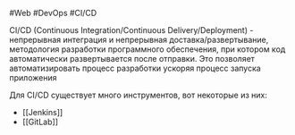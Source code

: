 #Web #DevOps #CI/CD

CI/CD (Continuous Integration/Continuous Delivery/Deployment) - непрерывная интеграция и непрерывная доставка/развертывание, методология разработки программного обеспечения, при котором код автоматически развертывается после отправки. Это позволяет автоматизировать процесс разработки ускоряя процесс запуска приложения

Для CI/CD существует много инструментов, вот некоторые из них:
- [[Jenkins]]
- [[GitLab]]